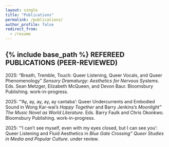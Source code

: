 ```yaml
---
layout: single
title: "Publications"
permalink: /publications/
author_profile: false
redirect_from:
  - /resume
---
```


{% include base_path %}
REFEREED PUBLICATIONS (PEER-REVIEWED)
----------
2025: “Breath, Tremble, Touch: Queer Listening, Queer Vocals, and Queer Phenomenology” <i>Sensory Dramaturgy: Aesthetics for Nervous Systems</i>. Eds. Sean Metzger, Elizabeth McQueen, and Devon Baur. Bloomsbury Publishing. work-in-progress.

2025: “‘Ay, ay, ay, ay, ay cantaba’: Queer Undercurrents and Embodied Sound in Wong Kar-wai’s <i>Happy Together</i> and Barry Jenkins’s <i>Moonlight” The Music Novel as World Literature</i>. Eds. Barry Faulk and Chris Okonkwo. Bloomsbury Publishing. work-in-progress.

2025: “‘I can’t see myself, even with my eyes closed, but I can see you’: Queer Listening and Fluid Aesthetics in <i>Blue Gate Crossing” Queer Studies in Media and Popular Culture</i>. under review.